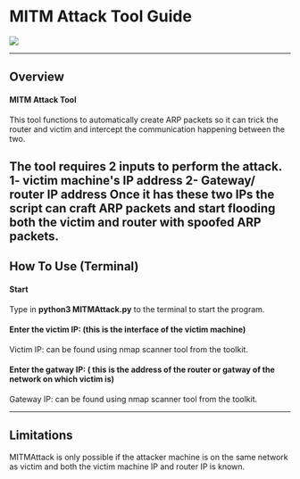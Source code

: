 # MITM Attack Tool Guide

<img src="https://img.shields.io/badge/language-python-brightgreen?logo=python&style=for-the-badge"/>

---
## Overview

#### MITM Attack Tool

This tool functions to automatically create ARP packets so it can trick the router and victim and intercept the communication happening between the two.

The tool requires 2 inputs to perform the attack. 
1- victim machine's IP address
2- Gateway/ router IP address
Once it has these two IPs the script can craft ARP packets and start flooding both the victim and router with spoofed ARP packets.
---
## How To Use (Terminal)

#### Start
Type in **python3 MITMAttack.py** to the terminal to start the program.

#### Enter the victim IP: (this is the interface of the victim machine)
Victim IP: can be found using nmap scanner tool from the toolkit.

#### Enter the gatway IP: ( this is the address of the router or gatway of the network on which victim is)
Gateway IP: can be found using nmap scanner tool from the toolkit.

---
## Limitations
MITMAttack is only possible if the attacker machine is on the same network as victim and both the victim machine IP and router IP is known.
